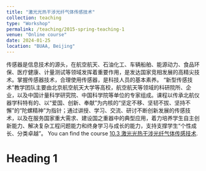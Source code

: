 ```yaml
---
title: "激光光热干涉光纤气体传感技术"
collection: teaching
type: "Workshop"
permalink: /teaching/2015-spring-teaching-1
venue: "Online course"
date: 2024-01-25
location: "BUAA, Beijing"
---
```


传感器是信息技术的源头，在航空航天、石油化工、车辆船舶、能源动力、食品环保、医疗健康、计量测试等领域发挥着重要作用，是发达国家竞相发展的高精尖技术。掌握传感器技术，合理使用传感器，是科技人员的基本素养。 “新型传感技术”教学团队主要由北京航空航天大学等高校，航空航天等领域的科研院所、企业，以及中国计量科学研究院、中国科学院等单位的专家组成。课程以传承北航仪器学科特有的、以“爱国、创新、奉献”为内核的“坚定不移、坚韧不拔、坚持不懈”的“陀螺精神”为指针；通过讲授、学习、交流、研讨不断创新发展的传感技术，以及在服务国家重大需求、建设国之重器中的典型应用，着力培养学生自主创新能力、解决复杂工程问题能力和终身学习与成长的能力，支持支撑学生“个性成长、分类卓越”。
You can find the course [10.3 激光光热干涉光纤气体传感技术](https://www.xuetangx.com/course/buaaP0804st/19086460).

Heading 1
======

